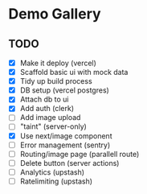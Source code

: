 # Demo Gallery

## TODO

- [x] Make it deploy (vercel)
- [x] Scaffold basic ui with mock data
- [x] Tidy up build process
- [x] DB setup (vercel postgres)
- [x] Attach db to ui
- [x] Add auth (clerk)
- [ ] Add image upload
- [ ] "taint" (server-only)
- [x] Use next/image component 
- [ ] Error management (sentry)
- [ ] Routing/image page (parallell route)
- [ ] Delete button (server actions)
- [ ] Analytics (upstash)
- [ ] Ratelimiting (upstash)